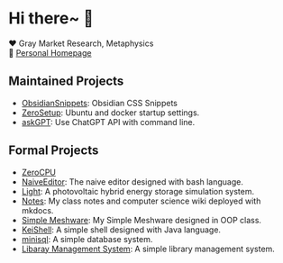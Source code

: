 # Hi there~ 👋
❤️ Gray Market Research, Metaphysics  
🔗 [Personal Homepage](https://zerokei.top)

## Maintained Projects

- [ObsidianSnippets](https://github.com/Zerokei/ObsidianSnippets): Obsidian CSS Snippets
- [ZeroSetup](https://github.com/Zerokei/ZeroSetup): Ubuntu and docker startup settings.
- [askGPT](https://github.com/Zerokei/askGPT): Use ChatGPT API with command line.

## Formal Projects

- [ZeroCPU](https://github.com/Zerokei/ZeroCPU)
- [NaiveEditor](https://github.com/Zerokei/NaiveEditor): The naive editor designed with bash language.
- [Light](https://github.com/Zerokei/Light): A photovoltaic hybrid energy storage simulation system.
- [Notes](https://github.com/Zerokei/Notes): My class notes and computer science wiki deployed with mkdocs.
- [Simple Meshware](https://github.com/Zerokei/Simple-Meshware): My Simple Meshware designed in OOP class.
- [KeiShell](https://github.com/Zerokei/KeiShell): A simple shell designed with Java language.
- [minisql](https://github.com/Zerokei/minisql): A simple database system.
- [Libaray Management System](https://github.com/Zerokei/Library_Management_System): A simple library management system.
